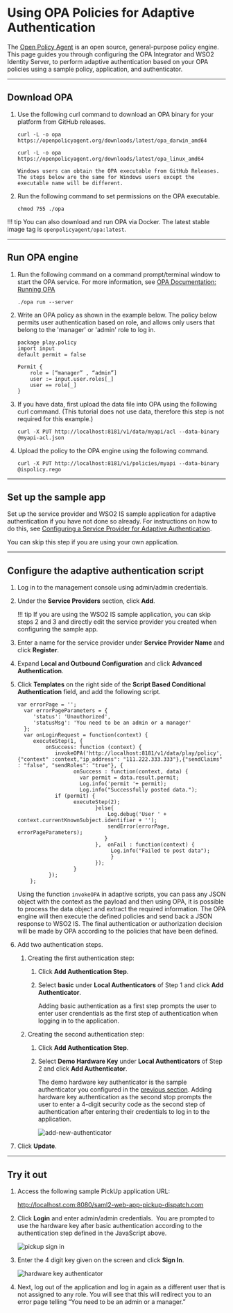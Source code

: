 # Using OPA Policies for Adaptive Authentication

The [Open Policy Agent](https://www.openpolicyagent.org/docs/latest/) is an open source, general-purpose policy engine. This page guides you through configuring the OPA Integrator and WSO2 Identity Server, to perform adaptive authentication based on your OPA policies using a sample policy, application, and authenticator. 

---

## Download OPA

1. Use the following curl command to download an OPA binary for your platform from GitHub releases.

    ```curl tab="On macOS(64-bit)"
    curl -L -o opa https://openpolicyagent.org/downloads/latest/opa_darwin_amd64
    ```

    ```curl tab="On Linux(64-bit)"
    curl -L -o opa https://openpolicyagent.org/downloads/latest/opa_linux_amd64
    ```

    ```curl tab="On Windows"
    Windows users can obtain the OPA executable from GitHub Releases. The steps below are the same for Windows users except the executable name will be different.
    ```

2. Run the following command to set permissions on the OPA executable. 

    ```
    chmod 755 ./opa
    ```

!!! tip
    You can also download and run OPA via Docker. The latest stable image tag is `openpolicyagent/opa:latest`.

---

## Run OPA engine

1. Run the following command on a command prompt/terminal window to start the OPA service. For more information, see [OPA Documentation: Running OPA](https://www.openpolicyagent.org/docs/latest/#running-opa)

    ```
    ./opa run --server
    ```

2. Write an OPA policy as shown in the example below. The policy below permits user authentication based on role, and allows only users that belong to the 'manager' or 'admin' role to log in. 

    ```
    package play.policy
    import input
    default permit = false
     
    Permit {
        role = [“manager” , “admin”]
        user := input.user.roles[_]
        user == role[_]
    }
    ```


3. If you have data, first upload the data file into OPA using the following curl command. (This tutorial does not use data, therefore this step is not required for this example.) 

    ```
    curl -X PUT http://localhost:8181/v1/data/myapi/acl --data-binary @myapi-acl.json
    ```


4. Upload the policy to the OPA engine using the following command. 

    ```
    curl -X PUT http://localhost:8181/v1/policies/myapi --data-binary @ispolicy.rego
    ```

---

## Set up the sample app

Set up the service provider and WSO2 IS sample application for adaptive authentication if you have not done so already. For instructions on how to do this, see [Configuring a Service Provider for Adaptive Authentication](../../learn/configuring-a-service-provider-for-adaptive-authentication/).

You can skip this step if you are using your own application.

---

## Configure the adaptive authentication script

1. Log in to the management console using admin/admin credentials. 

2. Under the **Service Providers** section, click **Add**. 

    !!! tip
    If you are using the WSO2 IS sample application, you can skip steps 2 and 3 and directly edit the service provider you created when configuring the sample app.

3. Enter a name for the service provider under **Service Provider Name** and click **Register**.

4. Expand **Local and Outbound Configuration** and click **Advanced Authentication**.

5. Click **Templates** on the right side of the **Script Based Conditional Authentication** field, and add the following script.

    ```
    var errorPage = '';
      var errorPageParameters = {
         'status': 'Unauthorized',
         'statusMsg': 'You need to be an admin or a manager'
      };
      var onLoginRequest = function(context) {
         executeStep(1, {
             onSuccess: function (context) {
                invokeOPA('http://localhost:8181/v1/data/play/policy', {"context" :context,"ip_address": "111.222.333.333"},{"sendClaims" : "false", "sendRoles": "true"}, {
                      onSuccess : function(context, data) {
                        var permit = data.result.permit;
                        Log.info('permit '+ permit);
                        Log.info("Successfully posted data.");
                if (permit) {
                      executeStep(2);
                             }else{
                                 Log.debug('User ' + context.currentKnownSubject.identifier + '');
                                 sendError(errorPage, errorPageParameters);
                                }
                             },  onFail : function(context) {
                                  Log.info("Failed to post data");
                                  }
                             });
                      }
              });
        };
    ```

    Using the function `invokeOPA` in adaptive scripts, you can pass any JSON object with the context as the payload and then using OPA, it is possible to process the data object and extract the required information. The OPA engine will then execute the defined policies and send back a JSON response to WSO2 IS. The final authentication or authorization decision will be made by OPA according to the policies that have been defined.

6. Add two authentication steps. 

    1.  Creating the first authentication step:

        1.  Click **Add Authentication Step**.

        2.  Select **basic** under **Local Authenticators** of Step 1 and click **Add Authenticator**.  
            
            Adding basic authentication as a first step prompts the user to enter user crendentials as the first step of authentication when logging in to the application.

    3.  Creating the second authentication step:

        1.  Click **Add Authentication Step**.

        2.  Select **Demo Hardware Key** under **Local Authenticators** of Step 2 and click **Add Authenticator**.
            
            The demo hardware key authenticator is the sample authenticator you configured in the [previous section](#set-up-the-sample-app). Adding hardware key authentication as the second stop prompts the user to enter a 4-digit security code as the second step of authentication after entering their credentials to log in to the application.     

            ![add-new-authenticator](../assets/img/tutorials/add-new-authenticator.png)  

7. Click **Update**.

---

## Try it out

1.  Access the following sample PickUp application URL:

    <http://localhost.com:8080/saml2-web-app-pickup-dispatch.com>
    
2.  Click **Login** and enter admin/admin credentials.  You are prompted to use the hardware key after basic authentication according to the authentication step defined in the JavaScript above.  
    
    ![pickup sign in](../assets/img/tutorials/pickup-sign-in.png)
    
3.  Enter the 4 digit key given on the screen and click **Sign In**.  

    ![hardware key authenticator](../assets/img/tutorials/hardware-key-authenticator.png)

4. Next, log out of the application and log in again as a different user that is not assigned to any role. You will see that this will redirect you to an error page telling “You need to be an admin or a manager.”
    

 

